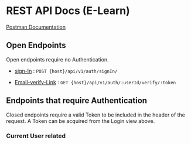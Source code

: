 # REST API Docs (E-Learn)

[Postman Documentation](URL)

## Open Endpoints

Open endpoints require no Authentication.

* [sign-In](signIn.md) : `POST {host}/api/v1/auth/signIn/`

* [Email-verify-Link](verify.md) : `GET {host}/api/v1/auth/:userId/verify/:token`
## Endpoints that require Authentication

Closed endpoints require a valid Token to be included in the header of the
request. A Token can be acquired from the Login view above.

### Current User related
